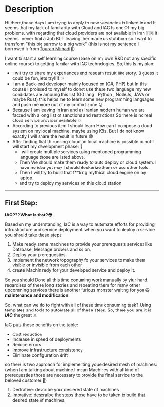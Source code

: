 # Description
Hi there,these days I am trying to apply to new vacancies in linked in and It seems that my lack of familiarity with Cloud and IAC Is one Of my big problems. with regarding that cloud providers are not available in Iran 🇮🇷
it seems I never find a Job BUT leaving ther made us stubborn so I want to transform "this big sarrow to a big work" (this is not my sentence I borrowed it from [Touran Mirhadi](https://en.wikipedia.org/wiki/Touran_Mirhadi)🌹)

I want to start a self learning course (base on my own R&D not any specific online course) to getting familar with IAC technologies. So, this Is my plan:
- I will try to share my experiances and researh result like story. (I guess it could be fun, lets try!!!) 💤
- I am a Back-end developer  mainly focused on (C#, PHP) but In this course I proissed to myself to donot use these two language my new condidates are amoung this
 list (GO lang , Python , NodeJs, JAVA or maybe Rust) this helps me to learn some new programming languages and push me more out of my confort zone 😜
- Because I am leaving in Iran and as Iranian modern human we are facxed with a long list of sanctions and restrictions So there is no real cloud service provider available 💥
- According to previous item I should learn How can I compose a cloud system on my local machine. maybe using K8s. But I do not know exactly I will share the result in future 😄
- After finding that th running cloud on local machine is possible or not I will start my development phase: 🎉
    - I will create multiple services using mentioned programming language those are listed above.
    - Then We should make them ready to auto deploy on cloud system. I have no idea yet may I should dockerize them or use other tools.
    - Then I will try to build that f**king mythical cloud engine on my laptop. 
    - and try to deploy my services on this cloud station

-----
## First Step:
**IAC??? What is that?😳**

Based on my understanding, IaC is a way to automate efforts for providing infrustracture and service deployment. when you want to deploy a service you should take these steps:

1. Make ready some machines to provide your prerequests services like Database, Message brokers and so on.
2. Deploy your prerequesties. 
3. Implement the network topography fo your services to make them visible or invisible from each other.
4. create Machin redy for your developed service and deploy it. 

So you should Done all this time conuming work manually by yiur hand. regardless of these long stories and repeating them for many other upcomming services 
there is another furious monster waiting for you 😆 **maintenance and modification**.

So, what can we do to fight with all of these time consuming task? 
Using templates and tools to automate all of these steps. So, there you are. it is ***IAC*** the great ⚔️

IaC puts these benefits on the table: 
- Cost reduction
- Increase in speed of deployments
- Reduce errors 
- Improve infrastructure consistency
- Eliminate configuration drift
  
so there is two approach for implementing youe desired mesh of machines: (when I am talking about machine I mean Machines with all kind of prerequesties those are necessary to provide the final service to the beloved customer 🤗)
1. Declrative: describe your desiered state of machines
2. Imprative: descraibe the steps those have to be taken to build that desired state of machines. 


